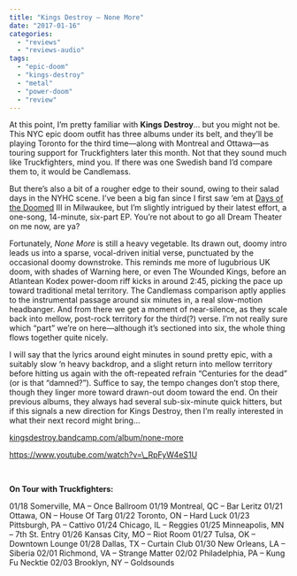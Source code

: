 ```yaml
---
title: "Kings Destroy – None More"
date: "2017-01-16"
categories: 
  - "reviews"
  - "reviews-audio"
tags: 
  - "epic-doom"
  - "kings-destroy"
  - "metal"
  - "power-doom"
  - "review"
---
```


At this point, I’m pretty familiar with **Kings Destroy**… but you might not be. This NYC epic doom outfit has three albums under its belt, and they’ll be playing Toronto for the third time—along with Montreal and Ottawa—as touring support for Truckfighters later this month. Not that they sound much like Truckfighters, mind you. If there was one Swedish band I’d compare them to, it would be Candlemass.

But there’s also a bit of a rougher edge to their sound, owing to their salad days in the NYHC scene. I’ve been a big fan since I first saw ‘em at [Days of the Doomed](http://www.daysofthedoomed.com/) III in Milwaukee, but I’m slightly intrigued by their latest effort, a one-song, 14-minute, six-part EP. You’re not about to go all Dream Theater on me now, are ya?

Fortunately, _None More_ is still a heavy vegetable. Its drawn out, doomy intro leads us into a sparse, vocal-driven initial verse, punctuated by the occasional doomy downstroke. This reminds me more of lugubrious UK doom, with shades of Warning here, or even The Wounded Kings, before an Atlantean Kodex power-doom riff kicks in around 2:45, picking the pace up toward traditional metal territory. The Candlemass comparison aptly applies to the instrumental passage around six minutes in, a real slow-motion headbanger. And from there we get a moment of near-silence, as they scale back into mellow, post-rock territory for the third(?) verse. I’m not really sure which “part” we’re on here—although it’s sectioned into six, the whole thing flows together quite nicely.

I will say that the lyrics around eight minutes in sound pretty epic, with a suitably slow ‘n heavy backdrop, and a slight return into mellow territory before hitting us again with the oft-repeated refrain “Centuries for the dead” (or is that “damned?”). Suffice to say, the tempo changes don’t stop there, though they linger more toward drawn-out doom toward the end. On their previous albums, they always had several sub-six-minute quick hitters, but if this signals a new direction for Kings Destroy, then I’m really interested in what their next record might bring…

[kingsdestroy.bandcamp.com/album/none-more](https://kingsdestroy.bandcamp.com/album/none-more)

https://www.youtube.com/watch?v=\_RpFyW4eS1U

 

**On Tour with Truckfighters:**

01/18 Somerville, MA – Once Ballroom 01/19 Montreal, QC – Bar Leritz 01/21 Ottawa, ON – House Of Targ 01/22 Toronto, ON – Hard Luck 01/23 Pittsburgh, PA – Cattivo 01/24 Chicago, IL – Reggies 01/25 Minneapolis, MN – 7th St. Entry 01/26 Kansas City, MO – Riot Room 01/27 Tulsa, OK – Downtown Lounge 01/28 Dallas, TX – Curtain Club 01/30 New Orleans, LA – Siberia 02/01 Richmond, VA – Strange Matter 02/02 Philadelphia, PA – Kung Fu Necktie 02/03 Brooklyn, NY – Goldsounds
